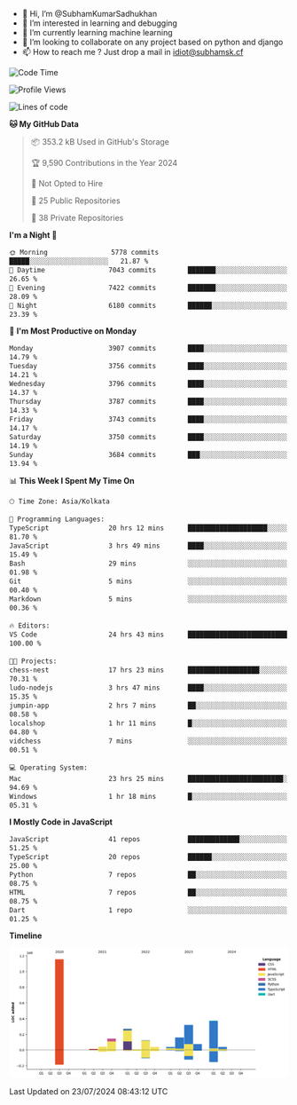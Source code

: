 - 👋 Hi, I’m @SubhamKumarSadhukhan
- 👀 I’m interested in learning and debugging
- 🌱 I’m currently learning machine learning
- 💞️ I’m looking to collaborate on any project based on python and django
- 📫 How to reach me ?
      Just drop a mail in idiot@subhamsk.cf

<!---
SubhamKumarSadhukhan/SubhamKumarSadhukhan is a ✨ special ✨ repository because its `README.md` (this file) appears on your GitHub profile.
You can click the Preview link to take a look at your changes.
--->


<!--START_SECTION:waka-->
![Code Time](http://img.shields.io/badge/Code%20Time-2%2C337%20hrs%2035%20mins-blue)

![Profile Views](http://img.shields.io/badge/Profile%20Views-1-blue)

![Lines of code](https://img.shields.io/badge/From%20Hello%20World%20I%27ve%20Written-2.8%20million%20lines%20of%20code-blue)

**🐱 My GitHub Data** 

> 📦 353.2 kB Used in GitHub's Storage 
 > 
> 🏆 9,590 Contributions in the Year 2024
 > 
> 🚫 Not Opted to Hire
 > 
> 📜 25 Public Repositories 
 > 
> 🔑 38 Private Repositories 
 > 
**I'm a Night 🦉** 

```text
🌞 Morning                5778 commits        █████░░░░░░░░░░░░░░░░░░░░   21.87 % 
🌆 Daytime                7043 commits        ███████░░░░░░░░░░░░░░░░░░   26.65 % 
🌃 Evening                7422 commits        ███████░░░░░░░░░░░░░░░░░░   28.09 % 
🌙 Night                  6180 commits        ██████░░░░░░░░░░░░░░░░░░░   23.39 % 
```
📅 **I'm Most Productive on Monday** 

```text
Monday                   3907 commits        ████░░░░░░░░░░░░░░░░░░░░░   14.79 % 
Tuesday                  3756 commits        ████░░░░░░░░░░░░░░░░░░░░░   14.21 % 
Wednesday                3796 commits        ████░░░░░░░░░░░░░░░░░░░░░   14.37 % 
Thursday                 3787 commits        ████░░░░░░░░░░░░░░░░░░░░░   14.33 % 
Friday                   3743 commits        ████░░░░░░░░░░░░░░░░░░░░░   14.17 % 
Saturday                 3750 commits        ████░░░░░░░░░░░░░░░░░░░░░   14.19 % 
Sunday                   3684 commits        ███░░░░░░░░░░░░░░░░░░░░░░   13.94 % 
```


📊 **This Week I Spent My Time On** 

```text
🕑︎ Time Zone: Asia/Kolkata

💬 Programming Languages: 
TypeScript               20 hrs 12 mins      ████████████████████░░░░░   81.70 % 
JavaScript               3 hrs 49 mins       ████░░░░░░░░░░░░░░░░░░░░░   15.49 % 
Bash                     29 mins             ░░░░░░░░░░░░░░░░░░░░░░░░░   01.98 % 
Git                      5 mins              ░░░░░░░░░░░░░░░░░░░░░░░░░   00.40 % 
Markdown                 5 mins              ░░░░░░░░░░░░░░░░░░░░░░░░░   00.36 % 

🔥 Editors: 
VS Code                  24 hrs 43 mins      █████████████████████████   100.00 % 

🐱‍💻 Projects: 
chess-nest               17 hrs 23 mins      ██████████████████░░░░░░░   70.31 % 
ludo-nodejs              3 hrs 47 mins       ████░░░░░░░░░░░░░░░░░░░░░   15.35 % 
jumpin-app               2 hrs 7 mins        ██░░░░░░░░░░░░░░░░░░░░░░░   08.58 % 
localshop                1 hr 11 mins        █░░░░░░░░░░░░░░░░░░░░░░░░   04.80 % 
vidchess                 7 mins              ░░░░░░░░░░░░░░░░░░░░░░░░░   00.51 % 

💻 Operating System: 
Mac                      23 hrs 25 mins      ████████████████████████░   94.69 % 
Windows                  1 hr 18 mins        █░░░░░░░░░░░░░░░░░░░░░░░░   05.31 % 
```

**I Mostly Code in JavaScript** 

```text
JavaScript               41 repos            █████████████░░░░░░░░░░░░   51.25 % 
TypeScript               20 repos            ██████░░░░░░░░░░░░░░░░░░░   25.00 % 
Python                   7 repos             ██░░░░░░░░░░░░░░░░░░░░░░░   08.75 % 
HTML                     7 repos             ██░░░░░░░░░░░░░░░░░░░░░░░   08.75 % 
Dart                     1 repo              ░░░░░░░░░░░░░░░░░░░░░░░░░   01.25 % 
```



**Timeline**

![Lines of Code chart](https://raw.githubusercontent.com/SubhamKumarSadhukhan/SubhamKumarSadhukhan/main/assets/bar_graph.png)


 Last Updated on 23/07/2024 08:43:12 UTC
<!--END_SECTION:waka-->
